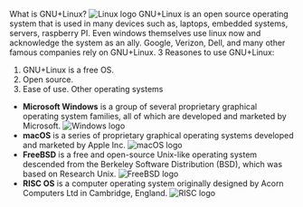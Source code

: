 What is GNU+Linux?
![Linux logo](https://bit.ly/3au6L8z)
GNU+Linux is an open source operating system that is used in many devices such as, laptops,
embedded systems, servers, raspberry PI. Even windows themselves use linux
now and acknowledge the system as an ally. Google, Verizon, Dell, and many
other famous companies rely on GNU+Linux.
3 Reasones to use GNU+Linux:
1. GNU+Linux is a free OS.
2. Open source.
3. Ease of use.
Other operating systems
* **Microsoft Windows** is a group of several proprietary graphical operating system families, all of which are developed and marketed by Microsoft.
![Windows logo](https://bit.ly/3dj3x9x) 
* **macOS** is a series of proprietary graphical operating systems developed and marketed by Apple Inc.
![macOS logo](https://bit.ly/2PWwEa0) 
* **FreeBSD** is a free and open-source Unix-like operating system descended from the Berkeley Software Distribution (BSD), which was based on Research Unix.
![FreeBSD logo](https://bit.ly/3e1mjl3)
* **RISC OS** is a computer operating system originally designed by Acorn Computers Ltd in Cambridge, England. 
![RISC logo](https://bit.ly/3siKEI9)
 
